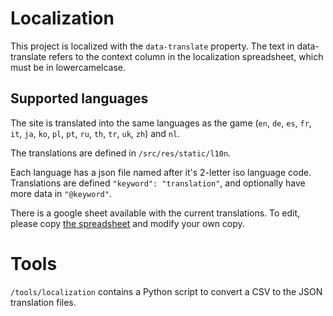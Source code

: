 # Localization

This project is localized with the `data-translate` property.
The text in data-translate refers to the context column in the localization spreadsheet, which must be in lowercamelcase.

## Supported languages

The site is translated into the same languages as the game (`en`, `de`, `es`, `fr`, `it`, `ja`, `ko`, `pl`, `pt`, `ru`, `th`, `tr`, `uk`, `zh`) and `nl`.

The translations are defined in `/src/res/static/l10n`.

Each language has a json file named after it's 2-letter iso language code. Translations are defined `"keyword": "translation"`, and optionally have more data in `"@keyword"`.

There is a google sheet available with the current translations.
To edit, please copy [the spreadsheet](https://docs.google.com/spreadsheets/d/1kcJ1upHCf6Abe9_b4EIYnWTUTxNDetIpvz8H2ajMg38/edit?usp=sharing) and modify your own copy.

# Tools

`/tools/localization` contains a Python script to convert a CSV to the JSON translation files.
